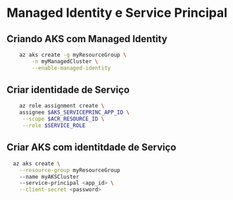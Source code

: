 # Managed Identity e Service Principal

## Criando AKS com Managed Identity

```sh
    az aks create -g myResourceGroup \
        -n myManagedCluster \
        --enable-managed-identity
```


## Criar identidade de Serviço

```sh
    az role assignment create \
    assignee $AKS_SERVICEPRINC_APP_ID \
     --scope $ACR_RESOURCE_ID \
     --role $SERVICE_ROLE
```

## Criar AKS com identitdade de Serviço

```sh
  az aks create \
    --resource-group myResourceGroup
    --name myAKSCluster
    --service-principal <app_id> \
    --client-secret <password>

```